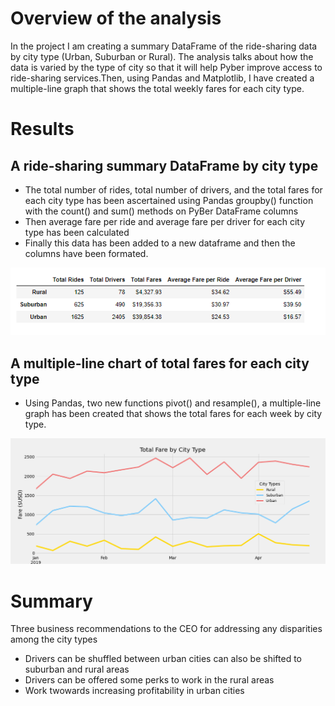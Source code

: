 # Overview of the analysis

In the project I am creating a summary DataFrame of the ride-sharing data by city type (Urban, Suburban or Rural). The analysis talks about
how the data is varied by the type of city so that it will help Pyber improve access to ride-sharing services.Then, using Pandas and Matplotlib,
I have created a multiple-line graph that shows the total weekly fares for each city type. 

# Results

## A ride-sharing summary DataFrame by city type

- The total number of rides, total number of drivers, and the total fares for each city type has been ascertained using Pandas groupby() function 
  with the count() and sum() methods on PyBer DataFrame columns
- Then average fare per ride and average fare per driver for each city type has been calculated 
- Finally this data has been added to a new dataframe and then the columns have been formated. 

![img2](Resources/img1.png)
  
##  A multiple-line chart of total fares for each city type

- Using Pandas, two new functions pivot() and resample(), a multiple-line graph has been created that shows the total fares for each week by 
  city type.

![img2](Resources/PyBer_fare_summary.png)

# Summary

Three business recommendations to the CEO for addressing any disparities among the city types
- Drivers can be shuffled between urban cities can also be shifted to suburban and rural areas
- Drivers can be offered some perks to work in the rural areas
- Work twowards increasing profitability in urban cities
